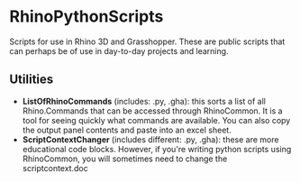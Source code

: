 # RhinoPythonScripts
Scripts for use in Rhino 3D and Grasshopper.
These are public scripts that can perhaps be of use in day-to-day projects and learning.

## Utilities
* __ListOfRhinoCommands__ (includes: .py, .gha): this sorts a list of all Rhino.Commands that can be accessed through RhinoCommon. It is a tool for seeing quickly what commands are available. You can also copy the output panel contents and paste into an excel sheet.
* __ScriptContextChanger__ (includes different: .py, .gha): these are more educational code blocks. However, if you're writing python scripts using RhinoCommon, you will sometimes need to change the scriptcontext.doc
